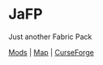 # JaFP
Just another Fabric Pack

[Mods](https://github.com/ArttieF/JaFP/blob/main/mods/mods.md) | [Map](http://98.192.145.247:8100/) | [CurseForge](https://www.curseforge.com/minecraft/modpacks/jafp)
